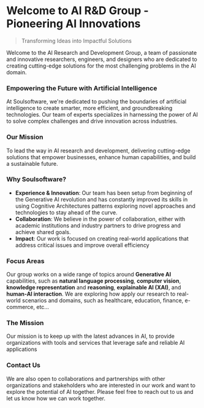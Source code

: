 # Welcome to AI R&D Group - Pioneering AI Innovations

> Transforming Ideas into Impactful Solutions

Welcome to the AI Research and Development Group, a team of passionate and innovative researchers, engineers, and designers who are dedicated to creating cutting-edge solutions for the most challenging problems in the AI domain. 

### **Empowering the Future with Artificial Intelligence**

At Soulsoftware, we're dedicated to pushing the boundaries of artificial intelligence to create smarter, more efficient, and groundbreaking technologies. Our team of experts specializes in harnessing the power of AI to solve complex challenges and drive innovation across industries.

### **Our Mission**

To lead the way in AI research and development, delivering cutting-edge solutions that empower businesses, enhance human capabilities, and build a sustainable future.

### **Why Soulsoftware?**

- **Experience & Innovation**: Our team has been setup from beginning of the Generative AI revolution  and has constantly improved its skills in using Cognitive Architectures patterns exploring novel approaches and technologies to stay ahead of the curve. 
- **Collaboration**: We believe in the power of collaboration, either with academic institutions and industry partners to drive progress and achieve shared goals. 
- **Impact**: Our work is focused on creating real-world applications that address critical issues and improve overall efficiency 

### **Focus Areas**

Our group works on a wide range of topics around **Generative AI** capabilities, such as **natural language processing**, **computer vision**, **knowledge representation** and **reasoning**, **explainable AI (XAI)**, and **human-AI interaction**. We are exploring how apply our research to real-world scenarios and domains, such as healthcare, education, finance, e-commerce, etc...

### **The Mission**

Our mission is to keep up with the latest advances in AI, to provide organizations with tools and services that leverage safe and reliable AI applications

### **Contact Us**

We are also open to collaborations and partnerships with other organizations and stakeholders who are interested in our work and want to explore the potential of AI together. Please feel free to reach out to us and let us know how we can work together. 

 
<!--
### **Collaborate with Us**

Are you ready to explore the potential of AI? Whether you're a business looking for innovative solutions, a researcher interested in collaboration, or a student eager to join our team, we'd love to hear from you.

- **For Businesses:** Discover how our AI technologies can transform your operations and create competitive advantages.
- **For Researchers:** Join us in pushing the boundaries of AI research and development.
- **For Students:** Learn about internship and career opportunities to kickstart your journey in AI.
-->